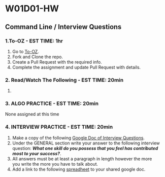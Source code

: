# W01D01-HW

## Command Line / Interview Questions

### 1.To-OZ - EST TIME: 1hr

1. Go to [To-OZ](https://git.generalassemb.ly/SEIR-224/to-oz).
2. Fork and Clone the repo.
3. Create a Pull Request with the required info.
4. Complete the assignment and update Pull Request with details.


### 2. Read/Watch The Following - EST TIME: 20min

1. 


### 3. ALGO PRACTICE - EST TIME: 20min

None assigned at this time


### 4.  INTERVIEW PRACTICE - EST TIME: 20min

1.  Make a copy of the following [Google Doc of Interview Questions](https://docs.google.com/document/d/1OWT-tXtIefyneMk6hk3s-gz4wyQx21NapFQ0xfq9JvI/edit?usp=sharing).
2. Under the GENERAL section write your answer to the following interview question: ***What one skill do you possess that you feel has contributed most to your success?***.
3. All answers must be at least a paragraph in length however the more you write the more you have to talk about.
4. Add a link to the following [spreadheet](https://docs.google.com/spreadsheets/d/1S9-poFULhpext3xjNmuU1g-raZGKkFrODEACrIRFLi0/edit#gid=0) to your shared google doc.
